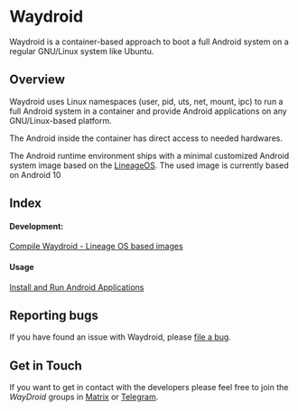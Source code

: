 # Waydroid

Waydroid is a container-based approach to boot a full Android system on a regular GNU/Linux system like Ubuntu.

## Overview

Waydroid uses Linux namespaces \(user, pid, uts, net, mount, ipc\) to run a full Android system in a container and provide Android applications on any GNU/Linux-based platform.

The Android inside the container has direct access to needed hardwares.

The Android runtime environment ships with a minimal customized Android system image based on the [LineageOS](https://lineageos.org/). The used image is currently based on Android 10

## Index

#### Development:

[Compile Waydroid - Lineage OS based images](development/compile-waydroid-lineage-os-based-images.md)

#### Usage

[Install and Run Android Applications](usage/install-and-run-android-applications.md)

## Reporting bugs

If you have found an issue with Waydroid, please [file a bug](https://github.com/Waydroid/waydroid/issues/new).

## Get in Touch

If you want to get in contact with the developers please feel free to join the _WayDroid_ groups in [Matrix](https://matrix.to/#/#waydroid:connolly.tech) or [Telegram](https://t.me/WayDroid).


